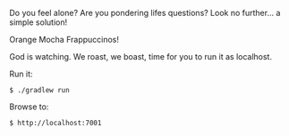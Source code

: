 Do you feel alone?
Are you pondering lifes questions?
Look no further... a simple solution!

Orange Mocha Frappuccinos! 

God is watching. We roast, we boast, time for you to run it as localhost.

Run it:

    $ ./gradlew run
    
Browse to:

    $ http://localhost:7001
